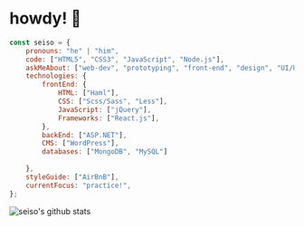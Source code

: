 # howdy! :hibiscus:

```javascript
const seiso = {
    pronouns: "he" | "him",
    code: ["HTML5", "CSS3", "JavaScript", "Node.js"],
    askMeAbout: ["web-dev", "prototyping", "front-end", "design", "UI/UX", "music"],
    technologies: {
        frontEnd: {
            HTML: ["Haml"],
            CSS: ["Scss/Sass", "Less"],
            JavaScript: ["jQuery"],
            Frameworks: ["React.js"],
        },
        backEnd: ["ASP.NET"],
        CMS: ["WordPress"],
        databases: ["MongoDB", "MySQL"]
        
    },
    styleGuide: ["AirBnB"],
    currentFocus: "practice!",
};
```

![seiso's github stats](https://github-readme-stats.vercel.app/api?username=sei-so&theme=tokyonight&show_icons=true&include_all_commits=true)
